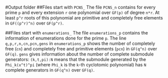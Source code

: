 #Output folder
##Files start with `PCNS_`
The file `PCNS_n` contains for every prime `p` and every extension `r` one
polynomial over `GF(p)` of degree `n*r`. At least `p^r` roots of this
polynomial are primitive and completely free elements in `GF((p^r)^n)` over
`GF(p^r)`.

##Files start with `enumerations_`
The file `enumerations_p` contains the information of enumerations done for 
the prime `p`. The line `q,p,r,n,cn,pcn,gens` in `enumerations_p` shows
the number of completely free (`cn`) and
completely free and primitive elements (`pcn`) in `GF(q^n)` over `GF(q)`.
`gens` gives information about the number of complete submodule generators:
`(k,t,pi):N` means that the submodule generated by the `Phi_k(x^t)^pi` 
(where `Phi_k` is the `k`-th cyclotomic polynomial) has `N` 
complete generators in `GF(q^n)` over `GF(q)`.

